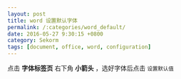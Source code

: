 ```yaml
---
layout: post
title: word 设置默认字体
permalink: /:categories/word_default/
date: 2016-05-27 9:30:15 +0800
category: Sekorm
tags: [document, office, word, configuration]
---
```


点击 **字体标签页** 右下角 **小箭头** ，选好字体后点击 `设置默认值`

